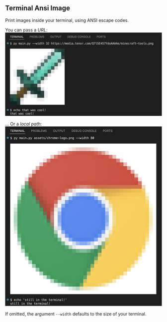 ## Terminal Ansi Image

Print images inside your terminal, using ANSI escape codes.

You can pass a *URL*:
![image](assets/screenshot-minecraft-tool.png)

... Or a *local path*:
![image](assets/screenshot-chrome-logo.png)

If omitted, the argument `--width` defaults to the size of your terminal.